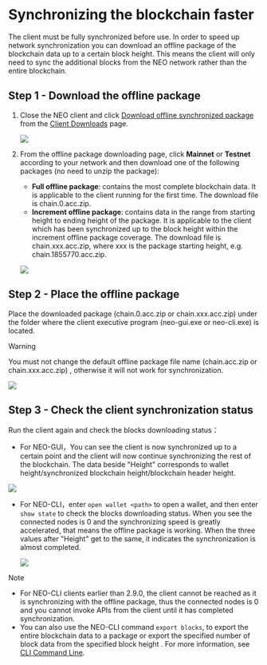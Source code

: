 # Synchronizing the blockchain faster

The client must be fully synchronized before use. In order to speed up network synchronization you can download an offline package of the blockchain data up to a certain block height. This means the client will only need to sync the additional blocks from the NEO network rather than the entire blockchain.

## Step 1 - Download the offline package

1. Close the NEO client and click [Download offline synchronized package](http://sync.ngd.network/) from the [Client Downloads](https://neo.org/download) page.

   ![](../../assets/syncblocks_1.png)

2. From the offline package downloading page, click **Mainnet** or **Testnet** according to your network and then download one of the following packages (no need to unzip the package):

   - **Full offline package**: contains the most complete blockchain data. It is applicable to the client running for the first time. The download file is chain.0.acc.zip.
   - **Increment offline package**: contains data in the range from starting height to ending height of the package. It is applicable to the client which has been synchronized up to the block height within the increment offline package coverage. The download file is chain.xxx.acc.zip, where xxx is the package starting height, e.g. chain.1855770.acc.zip.

   ![](../../assets/syncblocks_2.png)

## Step 2 - Place the offline package

Place the downloaded package (chain.0.acc.zip or chain.xxx.acc.zip) under the folder where the client executive program (neo-gui.exe or neo-cli.exe) is located. 

> [!Warning]
>
> You must not change the default offline package file name  (chain.acc.zip or chain.xxx.acc.zip) , otherwise it will not work for synchronization.

![](../../assets/syncblocks_3.png)

## Step 3 - Check the client synchronization status

Run the client again and check the blocks downloading status：

- For NEO-GUI，You can see the client is now synchronized up to a certain point and the client will now continue synchronizing the rest of the blockchain. The data beside "Height" corresponds to wallet height/synchronized blockchain height/blockchain header height. 

![](../../assets/gui_1.png)

- For NEO-CLI，enter  `open wallet <path>` to open a wallet, and then enter  `show state` to check the blocks downloading status. When you see the connected nodes is 0 and the synchronizing speed is greatly accelerated, that means the offline package is working. When the three values after "Height" get to the same, it indicates the synchronization is almost completed.

  ![](../../assets/cli_sync.png)

> [!Note]
>
> - For NEO-CLI clients earlier than 2.9.0, the client cannot be reached as it is synchronizing with the offline package, thus the connected nodes is 0 and you cannot invoke APIs from the client until it has completed synchronization.
> - You can also use the NEO-CLI command `export blocks`, to export the entire blockchain data to a package or export the specified number of block data from the specified block height . For more information,  see [CLI Command Line](../node/cli/cli.md).